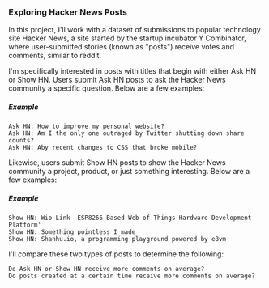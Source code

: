 ### Exploring Hacker News Posts

In this project, I'll work with a dataset of submissions to popular technology site Hacker News, a site started by the startup incubator Y Combinator, where user-submitted stories (known as "posts") receive votes and comments, similar to reddit.

I'm specifically interested in posts with titles that begin with either Ask HN or Show HN. Users submit Ask HN posts to ask the Hacker News community a specific question. Below are a few examples:

##### Example

    Ask HN: How to improve my personal website?
    Ask HN: Am I the only one outraged by Twitter shutting down share counts?
    Ask HN: Aby recent changes to CSS that broke mobile?

Likewise, users submit Show HN posts to show the Hacker News community a project, product, or just something interesting. Below are a few examples:

##### Example

    Show HN: Wio Link  ESP8266 Based Web of Things Hardware Development Platform'
    Show HN: Something pointless I made
    Show HN: Shanhu.io, a programming playground powered by e8vm

I'll compare these two types of posts to determine the following:

    Do Ask HN or Show HN receive more comments on average?
    Do posts created at a certain time receive more comments on average?
